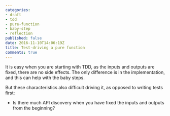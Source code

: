 ```yaml
---
categories:
- draft
- tdd
- pure-function
- baby-step
- reflection
published: false
date: 2016-11-10T14:06:19Z
title: Test-driving a pure function
comments: true
---
```


It is easy when you are starting with TDD, as the inputs and outputs are fixed, there are no side effects. The only difference is in the implementation, and this can help with the baby steps. 

But these characteristics also difficult driving it, as opposed to writing tests first:

  - Is there much API discovery when you have fixed the inputs and outputs from the beginning?
